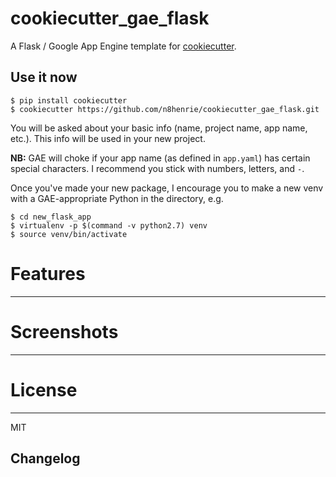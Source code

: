 # cookiecutter_gae_flask

A Flask / Google App Engine template for [cookiecutter](https://github.com/audreyr/cookiecutter).

## Use it now

    $ pip install cookiecutter
    $ cookiecutter https://github.com/n8henrie/cookiecutter_gae_flask.git

You will be asked about your basic info (name, project name, app name, etc.).
This info will be used in your new project.

**NB:** GAE will choke if your app name (as defined in `app.yaml`) has certain
special characters. I recommend you stick with numbers, letters, and `-`.

Once you've made your new package,
I encourage you to make a new venv with a GAE-appropriate Python in the
directory, e.g.

    $ cd new_flask_app
    $ virtualenv -p $(command -v python2.7) venv
    $ source venv/bin/activate

# Features
--------

# Screenshots
-----------

# License
-------

MIT

Changelog
---------

